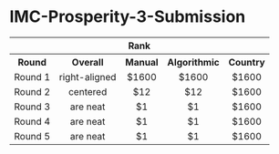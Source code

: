 # IMC-Prosperity-3-Submission

<table>
    <tr align="center">
        <th></th>
        <th colspan="3">Rank</th>
    </tr>
    <tr align="center">
        <th>Round</th>
        <th>Overall</th>
        <th>Manual</th>
        <th>Algorithmic</th>
        <th>Country</th>
    </tr>
    <tr align="center">
        <td>Round 1</td>
        <td>right-aligned</td>
        <td>$1600</td>
        <td>$1600</td>
        <td>$1600</td>
    </tr>
    <tr align="center">
        <td>Round 2</td>
        <td>centered</td>
        <td>$12</td>
        <td>$12</td>
        <td>$1600</td>
    </tr>
    <tr align="center">
        <td>Round 3</td>
        <td>are neat</td>
        <td>$1</td>
        <td>$1</td>
        <td>$1600</td>
    </tr>
    <tr align="center">
        <td>Round 4</td>
        <td>are neat</td>
        <td>$1</td>
        <td>$1</td>
        <td>$1600</td>
    </tr>
    <tr align="center">
        <td>Round 5</td>
        <td>are neat</td>
        <td>$1</td>
        <td>$1</td>
        <td>$1600</td>
    </tr>
</table>
